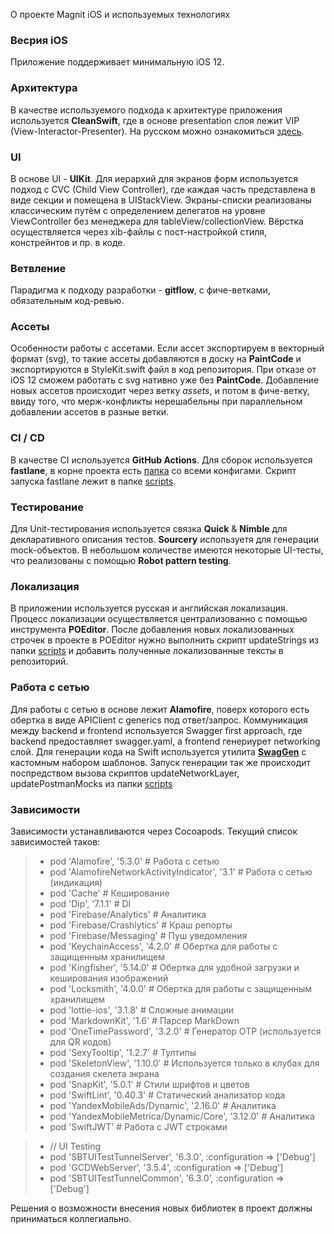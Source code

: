 О проекте Magnit iOS и используемых технологиях

### Весрия iOS
Приложение поддерживает минимальную iOS 12.

### Архитектура
В качестве используемого подхода к архитектуре приложения используется **CleanSwift**, где в основе presentation слоя лежит VIP (View-Interactor-Presenter). На русском можно ознакомиться [здесь](https://habr.com/ru/post/415725/).

### UI
В основе UI - **UIKit**. Для иерархий для экранов форм используется подход с CVC (Child View Controller), где каждая часть представлена в виде секции и помещена в UIStackView. Экраны-списки реализованы классическим путём с определением делегатов на уровне ViewController без менеджера для tableView/collectionView. Вёрстка осуществляется через xib-файлы с пост-настройкой стиля, констрейнтов и пр. в коде.

### Ветвление
Парадигма к подходу разработки - **gitflow**, с фиче-ветками, обязательным код-ревью.

### Ассеты
Особенности работы с ассетами. Если ассет экспортируем в векторный формат (svg), то такие ассеты добавляются в доску на **PaintCode** и экспортируются в StyleKit.swift файл в код репозитория. При отказе от iOS 12 сможем работать с svg нативно уже без **PaintCode**. Добавление новых ассетов происходит через ветку *assets*, и потом в фиче-ветку, ввиду того, что мерж-конфликты нерешабельны при параллельном добавлении ассетов в разные ветки.

### CI / CD
В качестве CI используется **GitHub Actions**.
Для сборок используется **fastlane**, в корне проекта есть [папка](https://github.com/magnit-tech/magnit-ios/tree/develop/fastlane) со всеми конфигами.
Скрипт запуска fastlane лежит в папке [scripts](https://github.com/magnit-tech/magnit-ios/tree/develop/scripts).

### Тестирование
Для Unit-тестирования используется связка **Quick** & **Nimble** для декларативного описания тестов. **Sourcery** используетя для генерации mock-объектов. В небольшом количестве имеются некоторые UI-тесты, что реализованы с помощью **Robot pattern testing**.

### Локализация
В приложении используется русская и английская локализация. Процесс локализации осуществляется централизованно с помощью инструмента **POEditor**. После добавления новых локализованных строчек в проекте в POEditor нужно выполнить скрипт updateStrings из папки [scripts](https://github.com/magnit-tech/magnit-ios/tree/develop/scripts) и добавить полученные локализованные тексты в репозиторий.

### Работа с сетью
Для работы с сетью в основе лежит **Alamofire**, поверх которого есть обертка в виде APIClient с generics под ответ/запрос. Коммуникация между backend и frontend используется Swagger first approach, где backend предоставляет swagger.yaml, а frontend генериурет networking слой. Для генерации кода на Swift используется утилита **[SwagGen](https://github.com/yonaskolb/SwagGen)** с кастомным набором шаблонов.
Запуск генерации так же происходит поспредством вызова скриптов updateNetworkLayer, updatePostmanMocks из папки [scripts](https://github.com/magnit-tech/magnit-ios/tree/develop/scripts)

### Зависимости

Зависимости устанавливаются через Cocoapods. Текущий список зависимостей таков:

> * pod 'Alamofire', '5.3.0' # Работа с сетью
> * pod 'AlamofireNetworkActivityIndicator', '3.1' # Работа с сетью (индикация)
> * pod 'Cache' # Кеширование
> * pod 'Dip', '7.1.1' # DI
> * pod 'Firebase/Analytics' # Аналитика
> * pod 'Firebase/Crashlytics' # Краш репорты
> * pod 'Firebase/Messaging' # Пуш уведомления
> * pod 'KeychainAccess', '4.2.0' # Обертка для работы с защищенным хранилищем
> * pod 'Kingfisher', '5.14.0' # Обертка для удобной загрузки и кеширования изображений
> * pod 'Locksmith', '4.0.0' # Обертка для работы с защищенным хранилищем
> * pod 'lottie-ios', '3.1.8' # Сложные анимации
> * pod 'MarkdownKit', '1.6' # Парсер MarkDown
> * pod 'OneTimePassword', '3.2.0' # Генератор OTP (используется для QR кодов)
> * pod 'SexyTooltip', '1.2.7' # Тултипы
> * pod 'SkeletonView', '1.10.0' # Используется только в клубах для создания скелета экрана
> * pod 'SnapKit', '5.0.1' # Стили шрифтов и цветов
> * pod 'SwiftLint', '0.40.3' # Статический анализатор кода
> * pod 'YandexMobileAds/Dynamic', '2.16.0' # Аналитика
> * pod 'YandexMobileMetrica/Dynamic/Core', '3.12.0' # Аналитика
> * pod 'SwiftJWT' # Работа с JWT строками

> * // UI Testing
> * pod 'SBTUITestTunnelServer', '6.3.0', :configuration => ['Debug']
> * pod 'GCDWebServer', '3.5.4', :configuration => ['Debug']
> * pod 'SBTUITestTunnelCommon', '6.3.0', :configuration => ['Debug']


Решения о возможности внесения новых библиотек в проект должны приниматься коллегиально.
